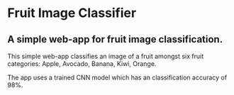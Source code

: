 # Fruit Image Classifier
## A simple web-app for fruit image classification.

This simple web-app classifies an image of a fruit amongst six fruit categories: Apple, Avocado, Banana, Kiwi, Orange.

The app uses a trained CNN model which has an classification accuracy of 98%.
